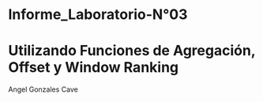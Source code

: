 # Informe_Laboratorio-N°03
# Utilizando Funciones de Agregación, Offset y Window Ranking
Angel Gonzales Cave

